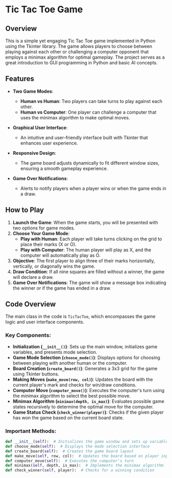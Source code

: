 # Tic Tac Toe Game

## Overview

This is a simple yet engaging Tic Tac Toe game implemented in Python using the Tkinter library. The game allows players to choose between playing against each other or challenging a computer opponent that employs a minimax algorithm for optimal gameplay. The project serves as a great introduction to GUI programming in Python and basic AI concepts.

## Features

- **Two Game Modes**:
  - **Human vs Human**: Two players can take turns to play against each other.
  - **Human vs Computer**: One player can challenge a computer that uses the minimax algorithm to make optimal moves.

- **Graphical User Interface**: 
  - An intuitive and user-friendly interface built with Tkinter that enhances user experience.

- **Responsive Design**: 
  - The game board adjusts dynamically to fit different window sizes, ensuring a smooth gameplay experience.

- **Game Over Notifications**: 
  - Alerts to notify players when a player wins or when the game ends in a draw.

## How to Play

1. **Launch the Game**: When the game starts, you will be presented with two options for game modes.
2. **Choose Your Game Mode**:
   - **Play with Human**: Each player will take turns clicking on the grid to place their marks (X or O).
   - **Play with Computer**: The human player will play as X, and the computer will automatically play as O.
3. **Objective**: The first player to align three of their marks horizontally, vertically, or diagonally wins the game.
4. **Draw Condition**: If all nine squares are filled without a winner, the game will declare a draw.
5. **Game Over Notifications**: The game will show a message box indicating the winner or if the game has ended in a draw.

## Code Overview

The main class in the code is `TicTacToe`, which encompasses the game logic and user interface components.

### Key Components:

- **Initialization (`__init__()`)**: Sets up the main window, initializes game variables, and presents mode selection.
- **Game Mode Selection (`choose_mode()`)**: Displays options for choosing between playing with another human or the computer.
- **Board Creation (`create_board()`)**: Generates a 3x3 grid for the game using Tkinter buttons.
- **Making Moves (`make_move(row, col)`)**: Updates the board with the current player's mark and checks for win/draw conditions.
- **Computer Move (`computer_move()`)**: Executes the computer's turn using the minimax algorithm to select the best possible move.
- **Minimax Algorithm (`minimax(depth, is_max)`)**: Evaluates possible game states recursively to determine the optimal move for the computer.
- **Game Status Check (`check_winner(player)`)**: Checks if the given player has won the game based on the current board state.

### Important Methods:

```python
def __init__(self):  # Initializes the game window and sets up variables
def choose_mode(self):  # Displays the mode selection interface
def create_board(self):  # Creates the game board layout
def make_move(self, row, col):  # Updates the board based on player input
def computer_move(self):  # Executes the computer's turn
def minimax(self, depth, is_max):  # Implements the minimax algorithm
def check_winner(self, player):  # Checks for a winning condition
